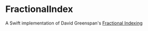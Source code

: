 # FractionalIndex

A Swift implementation of David Greenspan's [Fractional Indexing](https://observablehq.com/@dgreensp/implementing-fractional-indexing)

